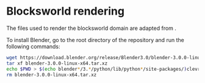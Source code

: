 # Blocksworld rendering

The files used to render the blocksworld domain are adapted from [](https://github.com/IBM/photorealistic-blocksworld).

To install Blender, go to the root directory of the repository and run the following commands:

```bash
wget https://download.blender.org/release/Blender3.0/blender-3.0.0-linux-x64.tar.xz
tar xf blender-3.0.0-linux-x64.tar.xz
echo $PWD > $(echo blender*/3.*/python/lib/python*/site-packages/)clevr.pth
rm blender-3.0.0-linux-x64.tar.xz
```
